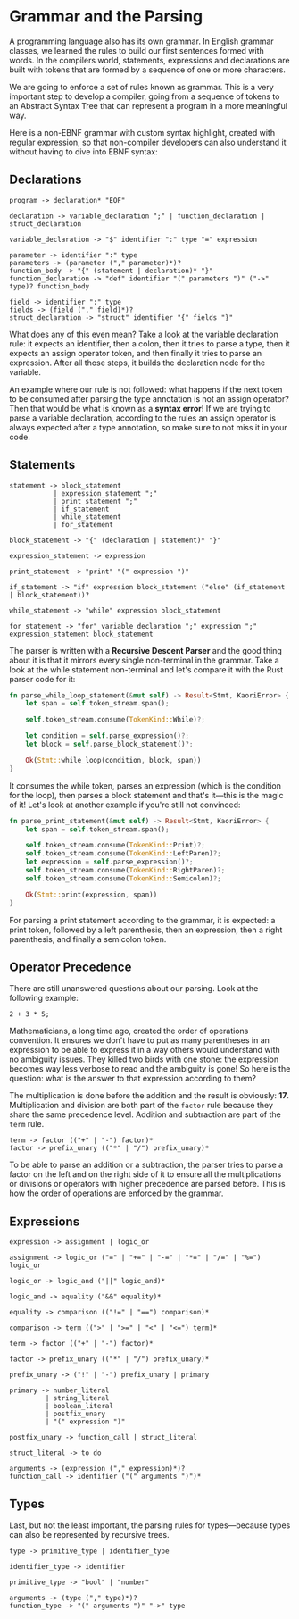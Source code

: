 # Grammar and the Parsing

A programming language also has its own grammar. In English grammar classes, we learned the rules to build our first sentences formed with words. In the compilers world, statements, expressions and declarations are built with tokens that are formed by a sequence of one or more characters.

We are going to enforce a set of rules known as grammar. This is a very important step to develop a compiler, going from a sequence of tokens to an Abstract Syntax Tree that can represent a program in a more meaningful way.

Here is a non-EBNF grammar with custom syntax highlight, created with regular expression, so that non-compiler developers can also understand it without having to dive into EBNF syntax:

## Declarations

```
program -> declaration* "EOF"

declaration -> variable_declaration ";" | function_declaration | struct_declaration

variable_declaration -> "$" identifier ":" type "=" expression

parameter -> identifier ":" type
parameters -> (parameter ("," parameter)*)?
function_body -> "{" (statement | declaration)* "}"
function_declaration -> "def" identifier "(" parameters ")" ("->" type)? function_body

field -> identifier ":" type
fields -> (field ("," field)*)?
struct_declaration -> "struct" identifier "{" fields "}"
```

What does any of this even mean? Take a look at the variable declaration rule: it expects an identifier, then a colon, then it tries to parse a type, then it expects an assign operator token, and then finally it tries to parse an expression. After all those steps, it builds the declaration node for the variable.

An example where our rule is not followed: what happens if the next token to be consumed after parsing the type annotation is not an assign operator? Then that would be what is known as a **syntax error**! If we are trying to parse a variable declaration, according to the rules an assign operator is always expected after a type annotation, so make sure to not miss it in your code.

## Statements

```
statement -> block_statement
           | expression_statement ";"
           | print_statement ";"
           | if_statement
           | while_statement
           | for_statement

block_statement -> "{" (declaration | statement)* "}"

expression_statement -> expression

print_statement -> "print" "(" expression ")"

if_statement -> "if" expression block_statement ("else" (if_statement | block_statement))?

while_statement -> "while" expression block_statement

for_statement -> "for" variable_declaration ";" expression ";" expression_statement block_statement
```

The parser is written with a **Recursive Descent Parser** and the good thing about it is that it mirrors every single non-terminal in the grammar. Take a look at the while statement non-terminal and let's compare it with the Rust parser code for it:

```rust
fn parse_while_loop_statement(&mut self) -> Result<Stmt, KaoriError> {
    let span = self.token_stream.span();

    self.token_stream.consume(TokenKind::While)?;

    let condition = self.parse_expression()?;
    let block = self.parse_block_statement()?;

    Ok(Stmt::while_loop(condition, block, span))
}
```

It consumes the while token, parses an expression (which is the condition for the loop), then parses a block statement and that's it—this is the magic of it! Let's look at another example if you're still not convinced:

```rust
fn parse_print_statement(&mut self) -> Result<Stmt, KaoriError> {
    let span = self.token_stream.span();

    self.token_stream.consume(TokenKind::Print)?;
    self.token_stream.consume(TokenKind::LeftParen)?;
    let expression = self.parse_expression()?;
    self.token_stream.consume(TokenKind::RightParen)?;
    self.token_stream.consume(TokenKind::Semicolon)?;

    Ok(Stmt::print(expression, span))
}
```

For parsing a print statement according to the grammar, it is expected: a print token, followed by a left parenthesis, then an expression, then a right parenthesis, and finally a semicolon token.

## Operator Precedence

There are still unanswered questions about our parsing. Look at the following example:

```kaori
2 + 3 * 5;
```

Mathematicians, a long time ago, created the order of operations convention. It ensures we don't have to put as many parentheses in an expression to be able to express it in a way others would understand with no ambiguity issues. They killed two birds with one stone: the expression becomes way less verbose to read and the ambiguity is gone! So here is the question: what is the answer to that expression according to them?

The multiplication is done before the addition and the result is obviously: **17**. Multiplication and division are both part of the `factor` rule because they share the same precedence level. Addition and subtraction are part of the `term` rule.

```
term -> factor (("+" | "-") factor)*
factor -> prefix_unary (("*" | "/") prefix_unary)*
```

To be able to parse an addition or a subtraction, the parser tries to parse a factor on the left and on the right side of it to ensure all the multiplications or divisions or operators with higher precedence are parsed before. This is how the order of operations are enforced by the grammar.

## Expressions

```
expression -> assignment | logic_or

assignment -> logic_or ("=" | "+=" | "-=" | "*=" | "/=" | "%=") logic_or

logic_or -> logic_and ("||" logic_and)*

logic_and -> equality ("&&" equality)*

equality -> comparison (("!=" | "==") comparison)*

comparison -> term ((">" | ">=" | "<" | "<=") term)*

term -> factor (("+" | "-") factor)*

factor -> prefix_unary (("*" | "/") prefix_unary)*

prefix_unary -> ("!" | "-") prefix_unary | primary

primary -> number_literal
         | string_literal
         | boolean_literal
         | postfix_unary
         | "(" expression ")"

postfix_unary -> function_call | struct_literal

struct_literal -> to do

arguments -> (expression ("," expression)*)?
function_call -> identifier ("(" arguments ")")*
```

## Types

Last, but not the least important, the parsing rules for types—because types can also be represented by recursive trees.

```
type -> primitive_type | identifier_type

identifier_type -> identifier

primitive_type -> "bool" | "number"

arguments -> (type ("," type)*)?
function_type -> "(" arguments ")" "->" type
```
